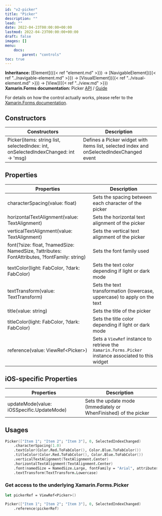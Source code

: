 ```yaml
---
id: "v2-picker"
title: "Picker"
description: ""
lead: ""
date: 2022-04-23T00:00:00+00:00
lastmod: 2022-04-23T00:00:00+00:00
draft: false
images: []
menu:
    docs:
        parent: "controls"
toc: true
---
```


**Inheritance:** [Element]({{< ref "element.md" >}}) -> [NavigableElement]({{< ref "../navigable-element.md" >}}) -> [VisualElement]({{< ref "../visual-element.md" >}}) -> [View]({{< ref "../view.md" >}})  
**Xamarin.Forms documentation:** Picker [API](https://docs.microsoft.com/en-us/dotnet/api/xamarin.forms.picker) / [Guide](https://docs.microsoft.com/en-us/xamarin/xamarin-forms/user-interface/picker)

For details on how the control actually works, please refer to the [Xamarin.Forms documentation](https://docs.microsoft.com/en-us/xamarin/xamarin-forms/user-interface/picker).

## Constructors

| Constructors | Description |
|--|--|
| Picker(items: string list, selectedIndex: int, onSelectedIndexChanged: int -> 'msg) | Defines a Picker widget with items list, selected index and onSelectedIndexChanged event |

## Properties

| Properties | Description |
|--|--|
| characterSpacing(value: float) | Sets the spacing between each character of the picker |
| horizontalTextAlignment(value: TextAlignment) | Sets the horizontal text alignment of the picker |
| verticalTextAlignment(value: TextAlignment) | Sets the vertical text alignment of the picker |
| font(?size: float, ?namedSize: NamedSize, ?attributes: FontAttributes, ?fontFamily: string) | Sets the font family used |
| textColor(light: FabColor, ?dark: FabColor) | Sets the text color depending if light or dark mode |
| textTransform(value: TextTransform) | Sets the text transformation (lowercase, uppercase) to apply on the text |
| title(value: string) | Sets the title of the picker |
| titleColor(light: FabColor, ?dark: FabColor) | Sets the title color depending if light or dark mode |
| reference(value: ViewRef&lt;Picker&gt;) | Sets a `ViewRef` instance to retrieve the `Xamarin.Forms.Picker` instance associated to this widget |

## iOS-specific Properties

| Properties | Description |
|--|--|
| updateMode(value: iOSSpecific.UpdateMode) | Sets the update mode (Immediately or WhenFinished) of the picker |

## Usages

```fs
Picker(["Item 1"; "Item 2"; "Item 3"], 0, SelectedIndexChanged)
    .characterSpacing(1.0)
    .textColor(Color.Red.ToFabColor(), Color.Blue.ToFabColor())
    .titleColor(Color.Red.ToFabColor(), Color.Blue.ToFabColor())
    .verticalTextAlignment(TextAlignment.Center)
    .horizontalTextAlignment(TextAlignment.Center)
    .font(namedSize = NamedSize.Large, fontFamily = "Arial", attributes = FontAttributes.Bold)
    .textTransform(TextTransform.Lowercase)
```

### Get access to the underlying Xamarin.Forms.Picker

```fs
let pickerRef = ViewRef<Picker>()

Picker(["Item 1"; "Item 2"; "Item 3"], 0, SelectedIndexChanged)
    .reference(pickerRef)
```
